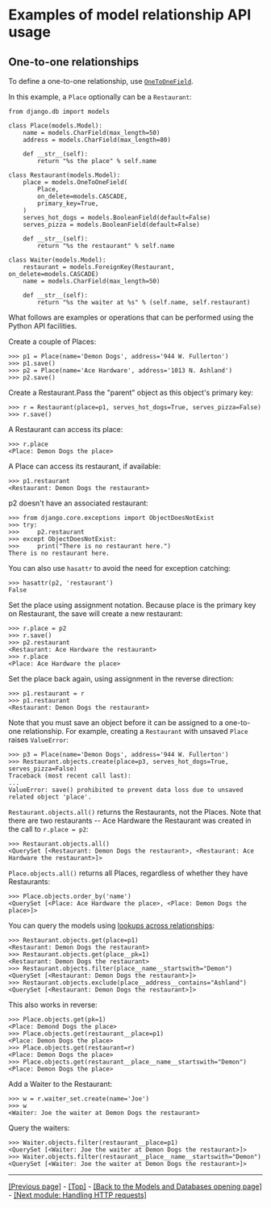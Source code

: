 # Examples of model relationship API usage

## One-to-one relationships

To define a one-to-one relationship, use [`OneToOneField`](https://docs.djangoproject.com/en/4.0/ref/models/fields/#django.db.models.OneToOneField).

In this example, a `Place` optionally can be a `Restaurant`:
```
from django.db import models

class Place(models.Model):
    name = models.CharField(max_length=50)
    address = models.CharField(max_length=80)

    def __str__(self):
        return "%s the place" % self.name

class Restaurant(models.Model):
    place = models.OneToOneField(
        Place,
        on_delete=models.CASCADE,
        primary_key=True,
    )
    serves_hot_dogs = models.BooleanField(default=False)
    serves_pizza = models.BooleanField(default=False)

    def __str__(self):
        return "%s the restaurant" % self.name

class Waiter(models.Model):
    restaurant = models.ForeignKey(Restaurant, on_delete=models.CASCADE)
    name = models.CharField(max_length=50)

    def __str__(self):
        return "%s the waiter at %s" % (self.name, self.restaurant)
```
What follows are examples or operations that can be performed using the Python API facilities.

Create a couple of Places:
```
>>> p1 = Place(name='Demon Dogs', address='944 W. Fullerton')
>>> p1.save()
>>> p2 = Place(name='Ace Hardware', address='1013 N. Ashland')
>>> p2.save()
```
Create a Restaurant.Pass the "parent" object as this object's primary key:
```
>>> r = Restaurant(place=p1, serves_hot_dogs=True, serves_pizza=False)
>>> r.save()
```
A Restaurant can access its place:
```
>>> r.place
<Place: Demon Dogs the place>
```
A Place can access its restaurant, if available:
```
>>> p1.restaurant
<Restaurant: Demon Dogs the restaurant>
```
p2 doesn't have an associated restaurant:
```
>>> from django.core.exceptions import ObjectDoesNotExist
>>> try:
>>>     p2.restaurant
>>> except ObjectDoesNotExist:
>>>     print("There is no restaurant here.")
There is no restaurant here.
```
You can also use `hasattr` to avoid the need for exception catching:
```
>>> hasattr(p2, 'restaurant')
False
```
Set the place using assignment notation. Because place is the primary key on Restaurant, the save will create a new restaurant:
```
>>> r.place = p2
>>> r.save()
>>> p2.restaurant
<Restaurant: Ace Hardware the restaurant>
>>> r.place
<Place: Ace Hardware the place>
```
Set the place back again, using assignment in the reverse direction:
```
>>> p1.restaurant = r
>>> p1.restaurant
<Restaurant: Demon Dogs the restaurant>
```
Note that you must save an object before it can be assigned to a one-to-one relationship. For example, creating a `Restaurant` with unsaved `Place` raises `ValueError`:
```
>>> p3 = Place(name='Demon Dogs', address='944 W. Fullerton')
>>> Restaurant.objects.create(place=p3, serves_hot_dogs=True, serves_pizza=False)
Traceback (most recent call last):
...
ValueError: save() prohibited to prevent data loss due to unsaved related object 'place'.
```
`Restaurant.objects.all()` returns the Restaurants, not the Places. Note that there are two restaurants -- Ace Hardware the Restaurant was created in the call to `r.place = p2`:
```
>>> Restaurant.objects.all()
<QuerySet [<Restaurant: Demon Dogs the restaurant>, <Restaurant: Ace Hardware the restaurant>]>
```
`Place.objects.all()` returns all Places, regardless of whether they have Restaurants:
```
>>> Place.objects.order_by('name')
<QuerySet [<Place: Ace Hardware the place>, <Place: Demon Dogs the place>]>
```
You can query the models using [lookups across relationships](https://github.com/AndrewSRea/My_Learning_Port_II/tree/main/Django/Django_Docs/Models_and_Databases/Making_Queries#lookups-that-span-relationships):
```
>>> Restaurant.objects.get(place=p1)
<Restaurant: Demon Dogs the restaurant>
>>> Restaurant.objects.get(place__pk=1)
<Restaurant: Demon Dogs the restaurant>
>>> Restaurant.objects.filter(place__name__startswith="Demon")
<QuerySet [<Restaurant: Demon Dogs the restaurant>]>
>>> Restaurant.objects.exclude(place__address__contains="Ashland")
<QuerySet [<Restaurant: Demon Dogs the restaurant>]>
```
This also works in reverse:
```
>>> Place.objects.get(pk=1)
<Place: Demond Dogs the place>
>>> Place.objects.get(restaurant__place=p1)
<Place: Demon Dogs the place>
>>> Place.objects.get(restaurant=r)
<Place: Demon Dogs the place>
>>> Place.objects.get(restaurant__place__name__startswith="Demon")
<Place: Demon Dogs the place>
```
Add a Waiter to the Restaurant:
```
>>> w = r.waiter_set.create(name='Joe')
>>> w
<Waiter: Joe the waiter at Demon Dogs the restaurant>
```
Query the waiters:
```
>>> Waiter.objects.filter(restaurant__place=p1)
<QuerySet [<Waiter: Joe the waiter at Demon Dogs the restaurant>]>
>>> Waiter.objects.filter(restaurant__place__name__startswith="Demon")
<QuerySet [<Waiter: Joe the waiter at Demon Dogs the restaurant>]>
```

<hr>

[[Previous page]](https://github.com/AndrewSRea/My_Learning_Port_II/tree/main/Django/Django_Docs/Models_and_Databases/ManyToOne#examples-of-model-relationship-api-usage) - [[Top]](https://github.com/AndrewSRea/My_Learning_Port_II/tree/main/Django/Django_Docs/Models_and_Databases/OneToOne#examples-of-model-relationship-api-usage) - [[Back to the Models and Databases opening page]](https://github.com/AndrewSRea/My_Learning_Port_II/tree/main/Django/Django_Docs/Models_and_Databases#models-and-databases) - [[Next module: Handling HTTP requests]]()